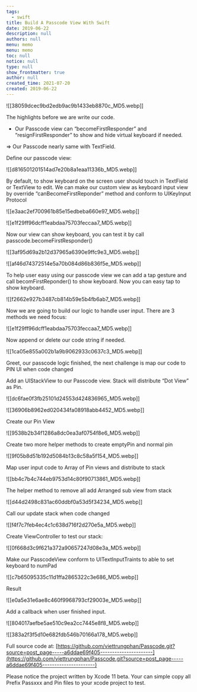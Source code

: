 ```yaml
---
tags: 
  - swift
title: Build A Passcode View With Swift
date: 2019-06-22
description: null
authors: null
menu: memo
menu: memo
toc: null
notice: null
type: null
show_frontmatter: true
author: null
created_time: 2021-07-20
created: 2019-06-22
---
```


![[38059dcec9bd2edb9ac9b1433eb8870c_MD5.webp]]


The highlights before we are write our code.

* Our Passcode view can “becomeFirstResponder” and “resignFirstResponder” to show and hide virtual keyboard if needed.

\=> Our Passcode nearly same with TextField.


Define our passcode view:

![[d816501201514ad7e20b8a1eaa11336b_MD5.webp]]


By default, to show keyboard on the screen user should touch in TextField or TextView to edit. We can make our custom view as keyboard input view by override “canBecomeFirstReponder” method and conform to UIKeyInput Protocol

![[e3aac2ef700961b85e15edbeba660e97_MD5.webp]]


![[e1f29ff96dcff1eabdaa75703feccaa7_MD5.webp]]


Now our view can show keyboard, you can test it by call passcode.becomeFirstResponder()


![[3af95d69a2b12d37965a6390e9ffc9e3_MD5.webp]]


![[af46d74372514e5a70b084d86b836f5e_MD5.webp]]


To help user easy using our passcode view we can add a tap gesture and call becomFirstReponder() to show keyboard. Now you can easy tap to show keyboard.


![[f2662e927b3487cb814b59e5b4fb6ab7_MD5.webp]]


Now we are going to build our logic to handle user input. There are 3 methods we need focus:


![[e1f29ff96dcff1eabdaa75703feccaa7_MD5.webp]]


Now append or delete our code string if needed.

![[1ca05e855a002b1a9b9062933c0637c3_MD5.webp]]


Greet, our passcode logic finished, the next challenge is map our code to PIN UI when code changed

Add an UIStackView to our Passcode view. Stack will distribute “Dot View” as Pin.


![[dc6fae0f3fb25101d24553d424836965_MD5.webp]]

![[36906b8962ed020434fa08918abb4452_MD5.webp]]


Create our Pin View

![[9538b2b34f1286a8dc0ea3af0754f8e6_MD5.webp]]


Create two more helper methods to create emptyPin and normal pin


![[9f05b8d51b192d5084b13c8c58a5f154_MD5.webp]]


Map user input code to Array of Pin views and distribute to stack

![[bb4c7b4c744eb9753d14c80f90713861_MD5.webp]]


The helper method to remove all add Arranged sub view from stack

![[d44d2498c831ac60ddbf0a53d5f34234_MD5.webp]]


Call our update stack when code changed

![[f4f7c7feb4ec4c1c638d716f2d270e5a_MD5.webp]]


Create ViewController to test our stack:

![[0f668d3c9f621a372a90657247d08e3a_MD5.webp]]


Make our PasscodeView conform to UITextInputTraints to able to set keyboard to numPad

![[c7b65095335c11d1ffa2865322c3e686_MD5.webp]]


Result


![[e0a5e31e6ae8c460f9968793cf29003e_MD5.webp]]


Add a callback when user finished input.


![[804017aefbe5ae510c9ea2cc7445e8f8_MD5.webp]]


![[383a2f3f5d10e682fdb546b70166a178_MD5.webp]]


Full source code at:
[https://github.com/viettrungphan/Passcode.git?source=post_page-----a6ddae69f405----------------------](https://github.com/viettrungphan/Passcode.git?source=post_page-----a6ddae69f405----------------------)


Please notice the project written by Xcode 11 beta. Your can simple copy all Prefix Passxxx and Pin files to your xcode project to test.
